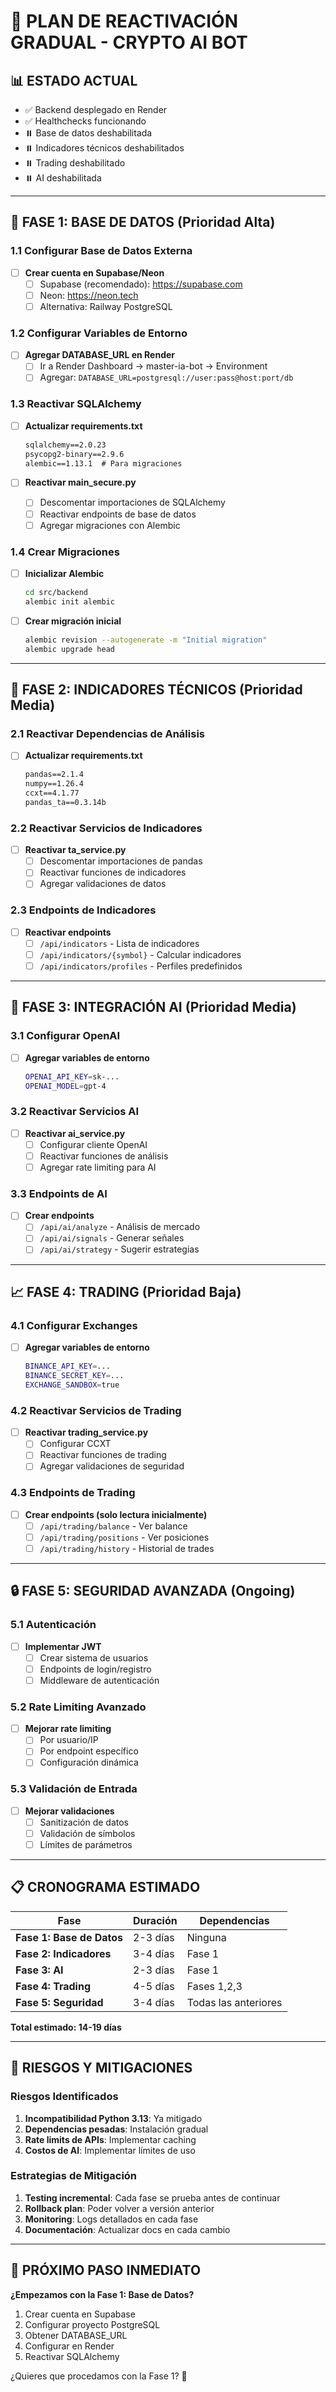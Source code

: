 # 🚀 PLAN DE REACTIVACIÓN GRADUAL - CRYPTO AI BOT

## 📊 **ESTADO ACTUAL**
- ✅ Backend desplegado en Render
- ✅ Healthchecks funcionando
- ⏸️ Base de datos deshabilitada
- ⏸️ Indicadores técnicos deshabilitados
- ⏸️ Trading deshabilitado
- ⏸️ AI deshabilitada

---

## 🎯 **FASE 1: BASE DE DATOS (Prioridad Alta)**

### **1.1 Configurar Base de Datos Externa**
- [ ] **Crear cuenta en Supabase/Neon**
  - [ ] Supabase (recomendado): https://supabase.com
  - [ ] Neon: https://neon.tech
  - [ ] Alternativa: Railway PostgreSQL

### **1.2 Configurar Variables de Entorno**
- [ ] **Agregar DATABASE_URL en Render**
  - [ ] Ir a Render Dashboard → master-ia-bot → Environment
  - [ ] Agregar: `DATABASE_URL=postgresql://user:pass@host:port/db`

### **1.3 Reactivar SQLAlchemy**
- [ ] **Actualizar requirements.txt**
  ```txt
  sqlalchemy==2.0.23
  psycopg2-binary==2.9.6
  alembic==1.13.1  # Para migraciones
  ```

- [ ] **Reactivar main_secure.py**
  - [ ] Descomentar importaciones de SQLAlchemy
  - [ ] Reactivar endpoints de base de datos
  - [ ] Agregar migraciones con Alembic

### **1.4 Crear Migraciones**
- [ ] **Inicializar Alembic**
  ```bash
  cd src/backend
  alembic init alembic
  ```

- [ ] **Crear migración inicial**
  ```bash
  alembic revision --autogenerate -m "Initial migration"
  alembic upgrade head
  ```

---

## 🔧 **FASE 2: INDICADORES TÉCNICOS (Prioridad Media)**

### **2.1 Reactivar Dependencias de Análisis**
- [ ] **Actualizar requirements.txt**
  ```txt
  pandas==2.1.4
  numpy==1.26.4
  ccxt==4.1.77
  pandas_ta==0.3.14b
  ```

### **2.2 Reactivar Servicios de Indicadores**
- [ ] **Reactivar ta_service.py**
  - [ ] Descomentar importaciones de pandas
  - [ ] Reactivar funciones de indicadores
  - [ ] Agregar validaciones de datos

### **2.3 Endpoints de Indicadores**
- [ ] **Reactivar endpoints**
  - [ ] `/api/indicators` - Lista de indicadores
  - [ ] `/api/indicators/{symbol}` - Calcular indicadores
  - [ ] `/api/indicators/profiles` - Perfiles predefinidos

---

## 🤖 **FASE 3: INTEGRACIÓN AI (Prioridad Media)**

### **3.1 Configurar OpenAI**
- [ ] **Agregar variables de entorno**
  ```bash
  OPENAI_API_KEY=sk-...
  OPENAI_MODEL=gpt-4
  ```

### **3.2 Reactivar Servicios AI**
- [ ] **Reactivar ai_service.py**
  - [ ] Configurar cliente OpenAI
  - [ ] Reactivar funciones de análisis
  - [ ] Agregar rate limiting para AI

### **3.3 Endpoints de AI**
- [ ] **Crear endpoints**
  - [ ] `/api/ai/analyze` - Análisis de mercado
  - [ ] `/api/ai/signals` - Generar señales
  - [ ] `/api/ai/strategy` - Sugerir estrategias

---

## 📈 **FASE 4: TRADING (Prioridad Baja)**

### **4.1 Configurar Exchanges**
- [ ] **Agregar variables de entorno**
  ```bash
  BINANCE_API_KEY=...
  BINANCE_SECRET_KEY=...
  EXCHANGE_SANDBOX=true
  ```

### **4.2 Reactivar Servicios de Trading**
- [ ] **Reactivar trading_service.py**
  - [ ] Configurar CCXT
  - [ ] Reactivar funciones de trading
  - [ ] Agregar validaciones de seguridad

### **4.3 Endpoints de Trading**
- [ ] **Crear endpoints (solo lectura inicialmente)**
  - [ ] `/api/trading/balance` - Ver balance
  - [ ] `/api/trading/positions` - Ver posiciones
  - [ ] `/api/trading/history` - Historial de trades

---

## 🔒 **FASE 5: SEGURIDAD AVANZADA (Ongoing)**

### **5.1 Autenticación**
- [ ] **Implementar JWT**
  - [ ] Crear sistema de usuarios
  - [ ] Endpoints de login/registro
  - [ ] Middleware de autenticación

### **5.2 Rate Limiting Avanzado**
- [ ] **Mejorar rate limiting**
  - [ ] Por usuario/IP
  - [ ] Por endpoint específico
  - [ ] Configuración dinámica

### **5.3 Validación de Entrada**
- [ ] **Mejorar validaciones**
  - [ ] Sanitización de datos
  - [ ] Validación de símbolos
  - [ ] Límites de parámetros

---

## 📋 **CRONOGRAMA ESTIMADO**

| Fase | Duración | Dependencias |
|------|----------|--------------|
| **Fase 1: Base de Datos** | 2-3 días | Ninguna |
| **Fase 2: Indicadores** | 3-4 días | Fase 1 |
| **Fase 3: AI** | 2-3 días | Fase 1 |
| **Fase 4: Trading** | 4-5 días | Fases 1,2,3 |
| **Fase 5: Seguridad** | 3-4 días | Todas las anteriores |

**Total estimado: 14-19 días**

---

## 🚨 **RIESGOS Y MITIGACIONES**

### **Riesgos Identificados**
1. **Incompatibilidad Python 3.13**: Ya mitigado
2. **Dependencias pesadas**: Instalación gradual
3. **Rate limits de APIs**: Implementar caching
4. **Costos de AI**: Implementar límites de uso

### **Estrategias de Mitigación**
1. **Testing incremental**: Cada fase se prueba antes de continuar
2. **Rollback plan**: Poder volver a versión anterior
3. **Monitoring**: Logs detallados en cada fase
4. **Documentación**: Actualizar docs en cada cambio

---

## 🎯 **PRÓXIMO PASO INMEDIATO**

**¿Empezamos con la Fase 1: Base de Datos?**

1. Crear cuenta en Supabase
2. Configurar proyecto PostgreSQL
3. Obtener DATABASE_URL
4. Configurar en Render
5. Reactivar SQLAlchemy

¿Quieres que procedamos con la Fase 1? 🚀 